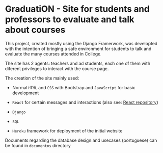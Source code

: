 # GraduatiON - Site for students and professors to evaluate and talk about courses 

This project, created mostly using the Django Framerwork, was developted with the intention of bringing a safe environment for students to talk and evaluate the many courses attended in College. 

The site has 2 agents: teachers and ad students, each one of them with diferent privileges to interact with the course page. 

The creation of the site mainly used: 

* Normal `HTML` and `CSS` with Bootstrap and `JavaScript` for basic development

* `React` for certain messages and interactions (also see: [React repository](https://github.com/GraduationOrganizationTeam/react-graduation))

* `Django` 

* `SQL`

* `Heroku` framework for deployment of the initial website 

Documents regarding the database design and usecases (portuguese) can be found in `documentos` directory
